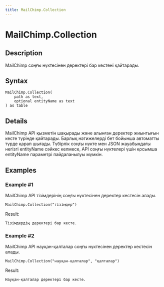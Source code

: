 ```yaml
---
title: MailChimp.Collection
---
```


# MailChimp.Collection


## Description

MailChimp соңғы нүктесінен деректері бар кестені қайтарады.


## Syntax

```powerquery
MailChimp.Collection(
    path as text,
    optional entityName as text
) as table
```


## Details

MailChimp API қызметін шақырады және алынған деректер жиынтығын кесте түрінде қайтарады. Барлық нәтижелерді бет бойынша автоматты түрде қарап шығады. Түбірлік соңғы нүкте мен JSON жауабындағы негізгі entityName сәйкес келмесе, API соңғы нүктелері үшін қосымша entityName параметрі пайдаланылуы мүмкін.


## Examples

### Example #1 
MailChimp API тізімдерінің соңғы нүктесінен деректер кестесін алады.
```powerquery
MailChimp.Collection("тізімдер")
```

Result: 
```powerquery
Тізімдердің деректері бар кесте.
```


### Example #2 
MailChimp API науқан-қалталар соңғы нүктесінен деректер кестесін алады.
```powerquery
MailChimp.Collection("науқан-қалталар", "қалталар")
```

Result: 
```powerquery
Науқан-қалталар деректері бар кесте.
```



